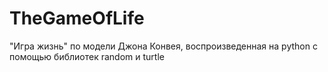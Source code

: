 # TheGameOfLife
"Игра жизнь" по модели Джона Конвея, воспроизведенная на python с помощью библиотек random и turtle
